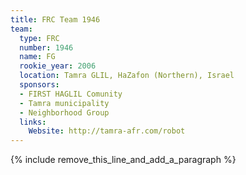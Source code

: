 ```yaml
---
title: FRC Team 1946
team:
  type: FRC
  number: 1946
  name: FG
  rookie_year: 2006
  location: Tamra GLIL, HaZafon (Northern), Israel
  sponsors:
  - FIRST HAGLIL Comunity
  - Tamra municipality
  - Neighborhood Group
  links:
    Website: http://tamra-afr.com/robot
---
```


{% include remove_this_line_and_add_a_paragraph %}